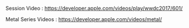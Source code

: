
Session Video : https://developer.apple.com/videos/play/wwdc2017/601/

Metal Series Videos : https://developer.apple.com/videos/metal/
